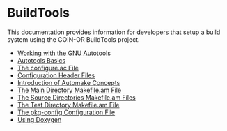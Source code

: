 # BuildTools

This documentation provides information for developers that setup a
build system using the COIN-OR BuildTools project.

- [Working with the GNU Autotools](./autotools)
- [Autotools Basics](./autotools-intro)
- [The configure.ac File](./configure)
- [Configuration Header Files](./config-header)
- [Introduction of Automake Concepts](./automake-intro)
- [The Main Directory Makefile.am File](./make-main)
- [The Source Directories Makefile.am Files](./make-src)
- [The Test Directory Makefile.am File](./make-test)
- [The pkg-config Configuration File](./pcfile)
- [Using Doxygen](./doxygen)
